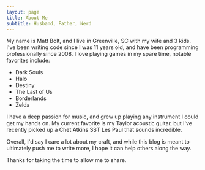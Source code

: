 ```yaml
---
layout: page
title: About Me
subtitle: Husband, Father, Nerd
---
```


My name is Matt Bolt, and I live in Greenville, SC with my wife and 3 kids. I've been writing code since I was 11 years old, and have been programming professionally since 2008. I love playing games in my spare time, notable favorites include:
* Dark Souls
* Halo
* Destiny
* The Last of Us
* Borderlands
* Zelda

I have a deep passion for music, and grew up playing any instrument I could get my hands on. My current favorite is my Taylor acoustic guitar, but I've recently picked up a Chet Atkins SST Les Paul that sounds incredible.

Overall, I'd say I care a lot about my craft, and while this blog is meant to ultimately push me to write more, I hope it can help others along the way. 

Thanks for taking the time to allow me to share. 